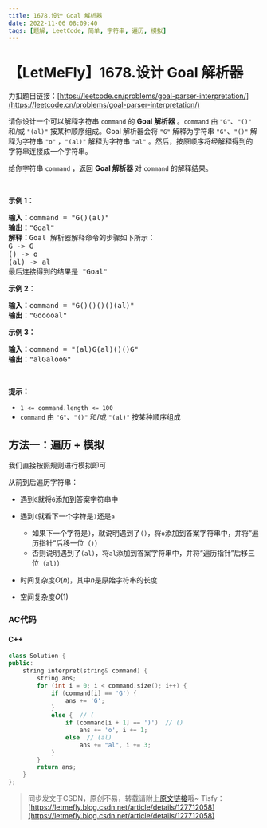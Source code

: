 ```yaml
---
title: 1678.设计 Goal 解析器
date: 2022-11-06 08:09:40
tags: [题解, LeetCode, 简单, 字符串, 遍历, 模拟]
---
```


# 【LetMeFly】1678.设计 Goal 解析器

力扣题目链接：[https://leetcode.cn/problems/goal-parser-interpretation/](https://leetcode.cn/problems/goal-parser-interpretation/)

<p>请你设计一个可以解释字符串 <code>command</code> 的 <strong>Goal 解析器</strong> 。<code>command</code> 由 <code>"G"</code>、<code>"()"</code> 和/或 <code>"(al)"</code> 按某种顺序组成。Goal 解析器会将 <code>"G"</code> 解释为字符串 <code>"G"</code>、<code>"()"</code> 解释为字符串 <code>"o"</code> ，<code>"(al)"</code> 解释为字符串 <code>"al"</code> 。然后，按原顺序将经解释得到的字符串连接成一个字符串。</p>

<p>给你字符串 <code>command</code> ，返回<em> </em><strong>Goal<em><strong> </strong></em>解析器 </strong>对<em> </em><code>command</code> 的解释结果。</p>

<p> </p>

<p><strong>示例 1：</strong></p>

<pre><strong>输入：</strong>command = "G()(al)"
<strong>输出：</strong>"Goal"
<strong>解释：</strong>Goal 解析器解释命令的步骤如下所示：
G -&gt; G
() -&gt; o
(al) -&gt; al
最后连接得到的结果是 "Goal"
</pre>

<p><strong>示例 2：</strong></p>

<pre><strong>输入：</strong>command = "G()()()()(al)"
<strong>输出：</strong>"Gooooal"
</pre>

<p><strong>示例 3：</strong></p>

<pre><strong>输入：</strong>command = "(al)G(al)()()G"
<strong>输出：</strong>"alGalooG"
</pre>

<p> </p>

<p><strong>提示：</strong></p>

<ul>
	<li><code>1 &lt;= command.length &lt;= 100</code></li>
	<li><code>command</code> 由 <code>"G"</code>、<code>"()"</code> 和/或 <code>"(al)"</code> 按某种顺序组成</li>
</ul>


    
## 方法一：遍历 + 模拟

我们直接按照规则进行模拟即可

从前到后遍历字符串：

+ 遇到```G```就将```G```添加到答案字符串中
+ 遇到```(```就看下一个字符是```)```还是```a```
   + 如果下一个字符是```)```，就说明遇到了```()```，将```o```添加到答案字符串中，并将“遍历指针”后移一位（```)```）
   + 否则说明遇到了```(al)```，将```al```添加到答案字符串中，并将“遍历指针”后移三位（```al)```）

+ 时间复杂度$O(n)$，其中$n$是原始字符串的长度
+ 空间复杂度$O(1)$

### AC代码

#### C++

```cpp
class Solution {
public:
    string interpret(string& command) {
        string ans;
        for (int i = 0; i < command.size(); i++) {
            if (command[i] == 'G') {
                ans += 'G';
            }
            else {  // (
                if (command[i + 1] == ')')  // ()
                    ans += 'o', i += 1;
                else  // (al)
                    ans += "al", i += 3;
            }
        }
        return ans;
    }
};
```

> 同步发文于CSDN，原创不易，转载请附上[原文链接](https://blog.letmefly.xyz/2022/11/06/LeetCode%201678.%E8%AE%BE%E8%AE%A1Goal%E8%A7%A3%E6%9E%90%E5%99%A8/)哦~
> Tisfy：[https://letmefly.blog.csdn.net/article/details/127712058](https://letmefly.blog.csdn.net/article/details/127712058)
